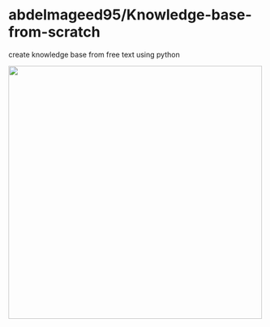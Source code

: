 # abdelmageed95/Knowledge-base-from-scratch
 create knowledge base from free text  using python
 
 
<img src="ima\power-of-knowledge.jpg" width="500px" hight="500px"/> 
